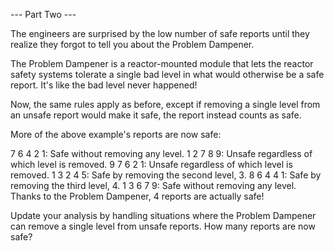 --- Part Two ---

The engineers are surprised by the low number of safe reports until they realize
they forgot to tell you about the Problem Dampener.

The Problem Dampener is a reactor-mounted module that lets the reactor safety
systems tolerate a single bad level in what would otherwise be a safe report.
It's like the bad level never happened!

Now, the same rules apply as before, except if removing a single level from an
unsafe report would make it safe, the report instead counts as safe.

More of the above example's reports are now safe:

7 6 4 2 1: Safe without removing any level. 1 2 7 8 9: Unsafe regardless of
which level is removed. 9 7 6 2 1: Unsafe regardless of which level is removed.
1 3 2 4 5: Safe by removing the second level, 3. 8 6 4 4 1: Safe by removing the
third level, 4. 1 3 6 7 9: Safe without removing any level. Thanks to the
Problem Dampener, 4 reports are actually safe!

Update your analysis by handling situations where the Problem Dampener can
remove a single level from unsafe reports. How many reports are now safe?
